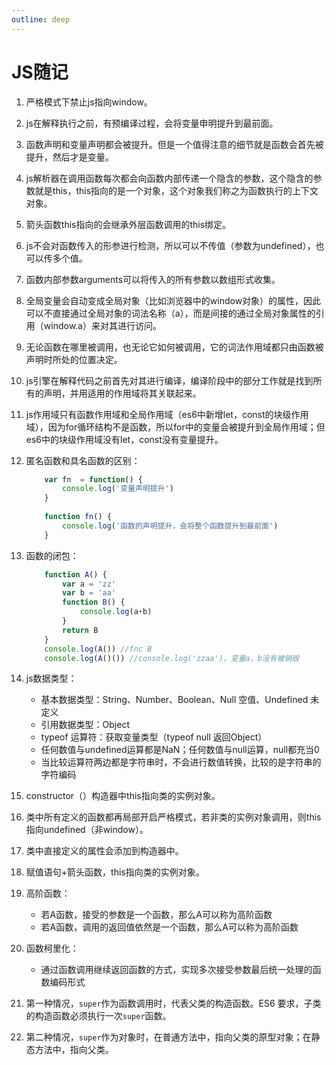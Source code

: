```yaml
---
outline: deep
---
```


# JS随记

1. 严格模式下禁止js指向window。

2. js在解释执行之前，有预编译过程，会将变量申明提升到最前面。

3. 函数声明和变量声明都会被提升。但是一个值得注意的细节就是函数会首先被提升，然后才是变量。

4. js解析器在调用函数每次都会向函数内部传递一个隐含的参数，这个隐含的参数就是this，this指向的是一个对象，这个对象我们称之为函数执行的上下文对象。

5. 箭头函数this指向的会继承外层函数调用的this绑定。

6. js不会对函数传入的形参进行检测，所以可以不传值（参数为undefined），也可以传多个值。

7. 函数内部参数arguments可以将传入的所有参数以数组形式收集。

8. 全局变量会自动变成全局对象（比如浏览器中的window对象）的属性，因此可以不直接通过全局对象的词法名称（a），而是间接的通过全局对象属性的引用（window.a）来对其进行访问。

9. 无论函数在哪里被调用，也无论它如何被调用，它的词法作用域都只由函数被声明时所处的位置决定。

10. js引擎在解释代码之前首先对其进行编译，编译阶段中的部分工作就是找到所有的声明，并用适用的作用域将其关联起来。

11. js作用域只有函数作用域和全局作用域（es6中新增let，const的块级作用域），因为for循环结构不是函数，所以for中的变量会被提升到全局作用域；但es6中的块级作用域没有let，const没有变量提升。

12. 匿名函数和具名函数的区别：

    ```js
        var fn  = function() {
            console.log('变量声明提升')
        }
        
        function fn() {
            console.log('函数的声明提升，会将整个函数提升到最前面')
        }
    ```

13. 函数的闭包：

    ```js
        function A() {
            var a = 'zz'
            var b = 'aa'
            function B() {
                console.log(a+b)
            }
            return B
        }
        console.log(A()) //fnc B
        console.log(A()()) //console.log('zzaa')，变量a，b没有被销毁
    ```

14. js数据类型：
    * 基本数据类型：String、Number、Boolean、Null 空值、Undefined 未定义
    * 引用数据类型：Object
    * typeof 运算符：获取变量类型（typeof null 返回Object）
    * 任何数值与undefined运算都是NaN；任何数值与null运算，null都充当0
    * 当比较运算符两边都是字符串时，不会进行数值转换，比较的是字符串的字符编码
   
15. constructor（）构造器中this指向类的实例对象。

16. 类中所有定义的函数都再局部开启严格模式，若非类的实例对象调用，则this指向undefined（非window）。

17. 类中直接定义的属性会添加到构造器中。

18. 赋值语句+箭头函数，this指向类的实例对象。

19. 高阶函数：
    * 若A函数，接受的参数是一个函数，那么A可以称为高阶函数
    * 若A函数，调用的返回值依然是一个函数，那么A可以称为高阶函数
   
20. 函数柯里化：
    * 通过函数调用继续返回函数的方式，实现多次接受参数最后统一处理的函数编码形式	
   
21. 第一种情况，`super`作为函数调用时，代表父类的构造函数。ES6 要求，子类的构造函数必须执行一次`super`函数。

22. 第二种情况，`super`作为对象时，在普通方法中，指向父类的原型对象；在静态方法中，指向父类。

